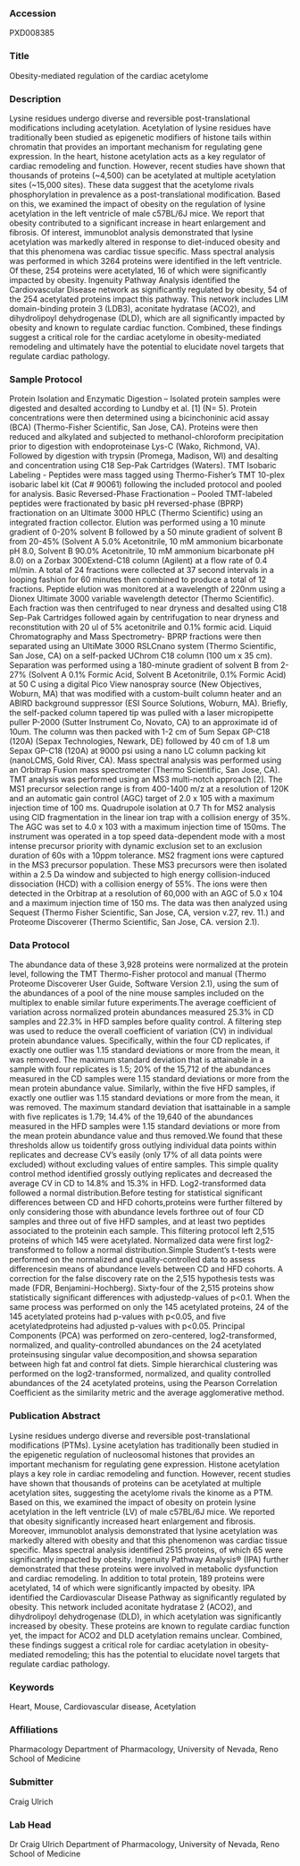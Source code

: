 ### Accession
PXD008385

### Title
Obesity-mediated regulation of the cardiac acetylome

### Description
Lysine residues undergo diverse and reversible post-translational modifications including acetylation. Acetylation of lysine residues have traditionally been studied as epigenetic modifiers of histone tails within chromatin that provides an important mechanism for regulating gene expression. In the heart, histone acetylation acts as a key regulator of cardiac remodeling and function. However, recent studies have shown that thousands of proteins (~4,500) can be acetylated at multiple acetylation sites (~15,000 sites). These data suggest that the acetylome rivals phosphorylation in prevalence as a post-translational modification. Based on this, we examined the impact of obesity on the regulation of lysine acetylation in the left ventricle of male c57BL/6J mice. We report that obesity contributed to a significant increase in heart enlargement and fibrosis. Of interest, immunoblot analysis demonstrated that lysine acetylation was markedly altered in response to diet-induced obesity and that this phenomena was cardiac tissue specific. Mass spectral analysis was performed in which 3264 proteins were identified in the left ventricle. Of these, 254 proteins were acetylated, 16 of which were significantly impacted by obesity. Ingenuity Pathway Analysis identified the Cardiovascular Disease network as significantly regulated by obesity, 54 of the 254 acetylated proteins impact this pathway. This network includes LIM domain-binding protein 3 (LDB3), aconitate hydratase (ACO2), and dihydrolipoyl dehydrogenase (DLD), which are all significantly impacted by obesity and known to regulate cardiac function. Combined, these findings suggest a critical role for the cardiac acetylome in obesity-mediated remodeling and ultimately have the potential to elucidate novel targets that regulate cardiac pathology.

### Sample Protocol
Protein Isolation and Enzymatic Digestion – Isolated protein samples were digested and desalted according to Lundby et al. [1] (N= 5).  Protein concentrations were then determined using a bicinchoninic acid assay (BCA) (Thermo-Fisher Scientific, San Jose, CA). Proteins were then reduced and alkylated and subjected to methanol-chloroform precipitation prior to digestion with endoproteinase Lys-C (Wako, Richmond, VA). Followed by digestion with trypsin (Promega, Madison, WI) and desalting and concentration using C18 Sep-Pak Cartridges (Waters).  TMT Isobaric Labeling - Peptides were mass tagged using Thermo-Fisher’s TMT 10-plex isobaric label kit (Cat # 90061) following the included protocol and pooled for analysis.   Basic Reversed-Phase Fractionation – Pooled TMT-labeled peptides were fractionated by basic pH reversed-phase (BPRP) fractionation on an Ultimate 3000 HPLC (Thermo Scientific) using an integrated fraction collector. Elution was performed using a 10 minute gradient of 0-20% solvent B followed by a 50 minute gradient of solvent B from 20-45% (Solvent A 5.0% Acetonitrile, 10 mM ammonium bicarbonate pH 8.0, Solvent B 90.0% Acetonitrile, 10 mM ammonium bicarbonate pH 8.0) on a Zorbax 300Extend-C18 column (Agilent) at a flow rate of 0.4 ml/min. A total of 24 fractions were collected at 37 second intervals in a looping fashion for 60 minutes then combined to produce a total of 12 fractions. Peptide elution was monitored at a wavelength of 220nm using a Dionex Ultimate 3000 variable wavelength detector (Thermo Scientific). Each fraction was then centrifuged to near dryness and desalted using C18 Sep-Pak Cartridges followed again by centrifugation to near dryness and reconstitution with 20 ul of 5% acetonitrile and 0.1% formic acid.  Liquid Chromatography and Mass Spectrometry- BPRP fractions were then separated using an UltiMate 3000 RSLCnano system (Thermo Scientific, San Jose, CA) on a self-packed UChrom C18 column (100 um x 35 cm). Separation was performed using a 180-minute gradient of solvent B from 2-27% (Solvent A 0.1% Formic Acid, Solvent B Acetonitrile, 0.1% Formic Acid) at 50 C using a digital Pico View nanospray source (New Objectives, Woburn, MA) that was modified with a custom-built column heater and an ABIRD background suppressor (ESI Source Solutions, Woburn, MA). Briefly, the self-packed column tapered tip was pulled with a laser micropipette puller P-2000 (Sutter Instrument Co, Novato, CA) to an approximate id of 10um. The column was then packed with 1-2 cm of 5um Sepax GP-C18 (120A) (Sepax Technologies, Newark, DE) followed by 40 cm of 1.8 um Sepax GP-C18 (120A) at 9000 psi using a nano LC column packing kit (nanoLCMS, Gold River, CA).  Mass spectral analysis was performed using an Orbitrap Fusion mass spectrometer (Thermo Scientific, San Jose, CA). TMT analysis was performed using an MS3 multi-notch approach [2]. The MS1 precursor selection range is from 400-1400 m/z at a resolution of 120K and an automatic gain control (AGC) target of 2.0 x 105 with a maximum injection time of 100 ms. Quadrupole isolation at 0.7 Th for MS2 analysis using CID fragmentation in the linear ion trap with a collision energy of 35%. The AGC was set to 4.0 x 103 with a maximum injection time of 150ms.  The instrument was operated in a top speed data-dependent mode with a most intense precursor priority with dynamic exclusion set to an exclusion duration of 60s with a 10ppm tolerance. MS2 fragment ions were captured in the MS3 precursor population. These MS3 precursors were then isolated within a 2.5 Da window and subjected to high energy collision-induced dissociation (HCD) with a collision energy of 55%. The ions were then detected in the Orbitrap at a resolution of 60,000 with an AGC of 5.0 x 104 and a maximum injection time of 150 ms.  The data was then analyzed using Sequest (Thermo Fisher Scientific, San Jose, CA, version v.27, rev. 11.) and Proteome Discoverer (Thermo Scientific, San Jose, CA. version 2.1).

### Data Protocol
The abundance data of these 3,928 proteins were normalized at the protein level, following the TMT Thermo-Fisher protocol and manual (Thermo Proteome Discoverer User Guide, Software Version 2.1), using the sum of the abundances of a pool of the nine mouse samples included on the multiplex to enable similar future experiments.The average coefficient of variation across normalized protein abundances measured 25.3% in CD samples and 22.3% in HFD samples before quality control.  A filtering step was used to reduce the overall coefficient of variation (CV) in individual protein abundance values. Specifically, within the four CD replicates, if exactly one outlier was 1.15 standard deviations or more from the mean, it was removed. The maximum standard deviation that is attainable in a sample with four replicates is 1.5; 20% of the 15,712 of the abundances measured in the CD samples were 1.15 standard deviations or more from the mean protein abundance value. Similarly, within the five HFD samples, if exactly one outlier was 1.15 standard deviations or more from the mean, it was removed. The maximum standard deviation that isattainable in a sample with five replicates is 1.79; 14.4% of the 19,640 of the abundances measured in the HFD samples were 1.15 standard deviations or more from the mean protein abundance value and thus removed.We found that these thresholds allow us toidentify gross outlying individual data points within replicates and decrease CV’s easily (only 17% of all data points were excluded) without excluding values of entire samples. This simple quality control method identified grossly outlying replicates and decreased the average CV in CD to 14.8% and 15.3% in HFD. Log2-transformed data followed a normal distribution.Before testing for statistical significant differences between CD and HFD cohorts,proteins were further filtered by only considering those with abundance levels forthree out of four CD samples and three out of five HFD samples, and at least two peptides associated to the proteinin each sample. This filtering protocol left 2,515 proteins of which 145 were acetylated. Normalized data were first log2-transformed to follow a normal distribution.Simple Student’s t-tests were performed on the normalized and quality-controlled data to assess differencesin means of abundance levels between CD and HFD cohorts. A correction for the false discovery rate on the 2,515 hypothesis tests was made (FDR, Benjamini-Hochberg).  Sixty-four of the 2,515 proteins show statistically significant differences with adjustedp-values of p<0.1. When the same process was performed on only the 145 acetylated proteins, 24 of the 145 acetylated proteins had p-values with p<0.05, and five acetylatedproteins had adjusted p-values with p<0.05. Principal Components (PCA) was performed on zero-centered, log2-transformed, normalized, and quality-controlled abundances on the 24 acetylated proteinsusing singular value decomposition,and showsa separation between high fat and control fat diets. Simple hierarchical clustering was performed on the log2-transformed, normalized, and quality controlled abundances of the 24 acetylated proteins, using the Pearson Correlation Coefficient as the similarity metric and the average agglomerative method.

### Publication Abstract
Lysine residues undergo diverse and reversible post-translational modifications (PTMs). Lysine acetylation has traditionally been studied in the epigenetic regulation of nucleosomal histones that provides an important mechanism for regulating gene expression. Histone acetylation plays a key role in cardiac remodeling and function. However, recent studies have shown that thousands of proteins can be acetylated at multiple acetylation sites, suggesting the acetylome rivals the kinome as a PTM. Based on this, we examined the impact of obesity on protein lysine acetylation in the left ventricle (LV) of male c57BL/6J mice. We reported that obesity significantly increased heart enlargement and fibrosis. Moreover, immunoblot analysis demonstrated that lysine acetylation was markedly altered with obesity and that this phenomenon was cardiac tissue specific. Mass spectral analysis identified 2515 proteins, of which 65 were significantly impacted by obesity. Ingenuity Pathway Analysis&#xae; (IPA) further demonstrated that these proteins were involved in metabolic dysfunction and cardiac remodeling. In addition to total protein, 189 proteins were acetylated, 14 of which were significantly impacted by obesity. IPA identified the Cardiovascular Disease Pathway as significantly regulated by obesity. This network included aconitate hydratase 2 (ACO2), and dihydrolipoyl dehydrogenase (DLD), in which acetylation was significantly increased by obesity. These proteins are known to regulate cardiac function yet, the impact for ACO2 and DLD acetylation remains unclear. Combined, these findings suggest a critical role for cardiac acetylation in obesity-mediated remodeling; this has the potential to elucidate novel targets that regulate cardiac pathology.

### Keywords
Heart, Mouse, Cardiovascular disease, Acetylation

### Affiliations
Pharmacology
Department of Pharmacology, University of Nevada, Reno School of Medicine

### Submitter
Craig Ulrich

### Lab Head
Dr Craig Ulrich
Department of Pharmacology, University of Nevada, Reno School of Medicine



